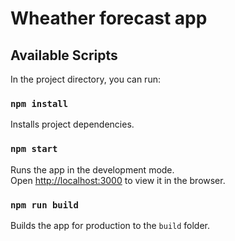 # Wheather forecast app

## Available Scripts

In the project directory, you can run:

### `npm install`

Installs project dependencies.<br />

### `npm start`

Runs the app in the development mode.<br />
Open [http://localhost:3000](http://localhost:3000) to view it in the browser.

### `npm run build`

Builds the app for production to the `build` folder.<br />
